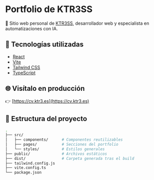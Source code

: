 # Portfolio de KTR3SS

🎯 Sitio web personal de [KTR3SS](https://cv.ktr3.es), desarrollador web y especialista en automatizaciones con IA.

## 🚀 Tecnologías utilizadas

- [React](https://reactjs.org/)
- [Vite](https://vitejs.dev/)
- [Tailwind CSS](https://tailwindcss.com/)
- [TypeScript](https://www.typescriptlang.org/)

## 🌐 Visítalo en producción

👉 [https://cv.ktr3.es](https://cv.ktr3.es)

## 📂 Estructura del proyecto

```bash
.
├── src/
│   ├── components/      # Componentes reutilizables
│   ├── pages/           # Secciones del portfolio
│   └── styles/          # Estilos generales
├── public/              # Archivos estáticos
├── dist/                # Carpeta generada tras el build
├── tailwind.config.js
├── vite.config.ts
└── package.json
